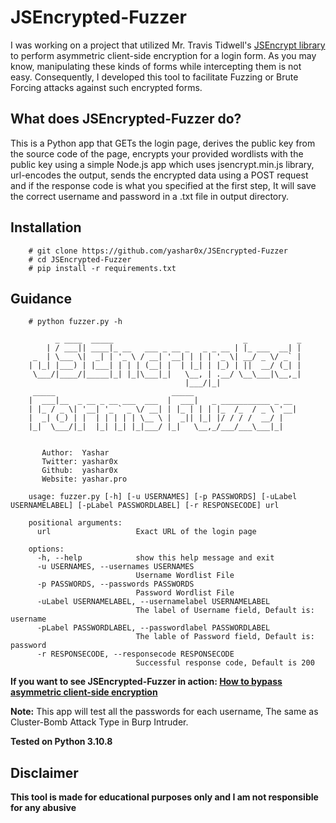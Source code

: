 # JSEncrypted-Fuzzer
I was working on a project that utilized Mr. Travis Tidwell's [JSEncrypt library](https://travistidwell.com/jsencrypt/) to perform asymmetric client-side encryption for a login form. As you may know, manipulating these kinds of forms while intercepting them is not easy. Consequently, I developed this tool to facilitate Fuzzing or Brute Forcing attacks against such encrypted forms.

## What does JSEncrypted-Fuzzer do?
This is a Python app that GETs the login page, derives the public key from the source code of the page, encrypts your provided wordlists with the public key using a simple Node.js app which uses jsencrypt.min.js library, url-encodes the output, sends the encrypted data using a POST request and if the response code is what you specified at the first step, It will save the correct username and password in a .txt file in output directory.

## Installation

        # git clone https://github.com/yashar0x/JSEncrypted-Fuzzer
        # cd JSEncrypted-Fuzzer
        # pip install -r requirements.txt

## Guidance

        # python fuzzer.py -h
        
              _ ____  _____                             _           _
            | / ___|| ____|_ __   ___ _ __ _   _ _ __ | |_ ___  __| |
         _  | \___ \|  _| | '_ \ / __| '__| | | | '_ \| __/ _ \/ _` |
        | |_| |___) | |___| | | | (__| |  | |_| | |_) | ||  __/ (_| |
         \___/|____/|_____|_| |_|\___|_|   \__, | .__/ \__\___|\__,_|
                                           |___/|_|
         _____                          _____
        |  ___|__  _ __ _ __ ___  ___  |  ___|   _ ___________ _ __
        | |_ / _ \| '__| '_ ` _ \/ __| | |_ | | | |_  /_  / _ \ '__|
        |  _| (_) | |  | | | | | \__ \ |  _|| |_| |/ / / /  __/ |
        |_|  \___/|_|  |_| |_| |_|___/ |_|   \__,_/___/___\___|_|


           Author:  Yashar
           Twitter: yashar0x
           Github:  yashar0x
           Website: yashar.pro
           
        usage: fuzzer.py [-h] [-u USERNAMES] [-p PASSWORDS] [-uLabel USERNAMELABEL] [-pLabel PASSWORDLABEL] [-r RESPONSECODE] url

        positional arguments:
          url                   Exact URL of the login page

        options:
          -h, --help            show this help message and exit
          -u USERNAMES, --usernames USERNAMES
                                Username Wordlist File
          -p PASSWORDS, --passwords PASSWORDS
                                Password Wordlist File
          -uLabel USERNAMELABEL, --usernamelabel USERNAMELABEL
                                The label of Username field, Default is: username
          -pLabel PASSWORDLABEL, --passwordlabel PASSWORDLABEL
                                The lable of Password field, Default is: password
          -r RESPONSECODE, --responsecode RESPONSECODE
                                Successful response code, Default is 200
        

**If you want to see JSEncrypted-Fuzzer in action: [How to bypass asymmetric client-side encryption](https://infosecwriteups.com/how-to-brute-force-encrypted-login-forms-9f6c952cb97d)**

**Note:** This app will test all the passwords for each username, The same as Cluster-Bomb Attack Type in Burp Intruder.

**Tested on Python 3.10.8**

## Disclaimer
**This tool is made for educational purposes only and I am not responsible for any abusive**
